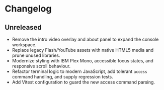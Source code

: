 # Changelog

## Unreleased
- Remove the intro video overlay and about panel to expand the console workspace.
- Replace legacy Flash/YouTube assets with native HTML5 media and prune unused libraries.
- Modernize styling with IBM Plex Mono, accessible focus states, and responsive scroll behaviour.
- Refactor terminal logic to modern JavaScript, add tolerant `access` command handling, and supply regression tests.
- Add Vitest configuration to guard the new access command parsing.
